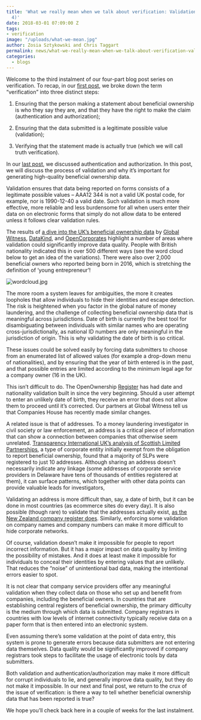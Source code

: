 ```yaml
---
title: 'What we really mean when we talk about verification: Validation (part 3 of
  4)'
date: 2018-03-01 07:09:00 Z
tags:
- verification
image: "/uploads/what-we-mean.jpg"
author: Zosia Sztykowski and Chris Taggart
permalink: news/what-we-really-mean-when-we-talk-about-verification-validation-part-3-of-4/
categories:
  - blogs
---
```


Welcome to the third instalment of our four-part blog post series on verification. To recap, in our [first post](https://openownership.org/news/what-we-really-mean-when-we-talk-about-verification-part-1-of-4/), we broke down the term “verification” into three distinct steps:

1. Ensuring that the person making a statement about beneficial ownership is who they say they are, and that they have the right to make the claim (authentication and authorization);

2. Ensuring that the data submitted is a legitimate possible value (validation);

3. Verifying that the statement made is actually true (which we will call truth verification).

In our [last post](https://openownership.org/news/what-we-really-mean-when-we-talk-about-verification-authentication-and-authorization-part-2-of-4/), we discussed authentication and authorization. In this post, we will discuss the process of validation and why it’s important for generating high-quality beneficial ownership data.

Validation ensures that data being reported on forms consists of a legitimate possible values – AAA12 344 is not a valid UK postal code, for example, nor is 1990-12-40 a valid date. Such validation is much more effective, more reliable and less burdensome for all when users enter their data on on electronic forms that simply do not allow data to be entered unless it follows clear validation rules.

The results of [a dive into the UK’s beneficial ownership data](https://www.globalwitness.org/en/blog/what-does-uk-beneficial-ownership-data-show-us/) by [Global Witness](https://www.globalwitness.org/en/), [DataKind](http://www.datakind.org/), and [OpenCorporates](https://opencorporates.com/) highlight a number of areas where validation could significantly improve data quality. People with British nationality indicated this in over 500 different ways (see the word cloud below to get an idea of the variations). There were also over 2,000 beneficial owners who reported being born in 2016, which is stretching the definition of ‘young entrepreneur’!

![wordcloud.jpg](/uploads/wordcloud.jpg)

The more room a system leaves for ambiguities, the more it creates loopholes that allow individuals to hide their identities and escape detection. The risk is heightened when you factor in the global nature of money laundering, and the challenge of collecting beneficial ownership data that is meaningful across jurisdictions. Date of birth is currently the best tool for disambiguating between individuals with similar names who are operating cross-jurisdictionally, as national ID numbers are only meaningful in the jurisdiction of origin. This is why validating the date of birth is so critical.

These issues could be solved easily by forcing data submitters to choose from an enumerated list of allowed values (for example a drop-down menu of nationalities), and by ensuring that the year of birth entered is in the past, and that possible entries are limited according to the minimum legal age for a company owner (16 in the UK).

This isn’t difficult to do. The OpenOwnership [Register](https://register.openownership.org/) has had date and nationality validation built in since the very beginning. Should a user attempt to enter an unlikely date of birth, they receive an error that does not allow them to proceed until it’s corrected. Our partners at Global Witness tell us that Companies House has recently made similar changes.

A related issue is that of addresses. To a money laundering investigator in civil society or law enforcement, an address is a critical piece of information that can show a connection between companies that otherwise seem unrelated. [Transparency International UK’s analysis of Scottish Limited Partnerships](http://www.transparency.org.uk/publications/offshore-in-the-uk/#.Woa_QYLLf-Y), a type of corporate entity initially exempt from the obligation to report beneficial ownership, found that a majority of SLPs were registered to just 10 addresses. Although sharing an address doesn’t necessarily indicate any linkage (some addresses of corporate service providers in Delaware have tens of thousands of entities registered at them), it can surface patterns, which together with other data points can provide valuable leads for investigators,

Validating an address is more difficult than, say, a date of birth, but it can be done in most countries (as ecommerce sites do every day). It is also possible (though rare) to validate that the addresses actually exist, [as the New Zealand company register does](https://app.companiesoffice.govt.nz/companies/app/ui/pages/companies/6127531/addresses). Similarly, enforcing some validation on company names and company numbers can make it more difficult to hide corporate networks.

Of course, validation doesn’t make it impossible for people to report incorrect information. But it has a major impact on data quality by limiting the possibility of mistakes. And it does at least make it impossible for individuals to conceal their identities by entering values that are unlikely. That reduces the “noise” of unintentional bad data, making the intentional errors easier to spot.

It is not clear that company service providers offer any meaningful validation when they collect data on those who set up and benefit from companies, including the beneficial owners. In countries that are establishing central registers of beneficial ownership, the primary difficulty is the medium through which data is submitted. Company registrars in countries with low levels of internet connectivity typically receive data on a paper form that is then entered into an electronic system.

Even assuming there’s some validation at the point of data entry, this system is prone to generate errors because data submitters are not entering data themselves. Data quality would be significantly improved if company registrars took steps to facilitate the usage of electronic tools by data submitters.

Both validation and authentication/authorization may make it more difficult for corrupt individuals to lie, and generally improve data quality, but they do not make it impossible. In our next and final post, we return to the crux of the issue of verification: is there a way to tell whether beneficial ownership data that has been reported is true?

We hope you’ll check back here in a couple of weeks for the last instalment.

